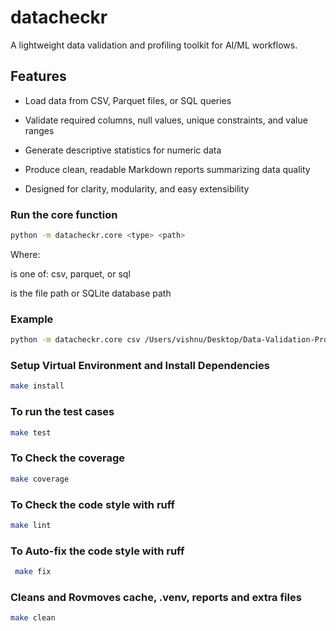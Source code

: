 # datacheckr

A lightweight data validation and profiling toolkit for AI/ML workflows.

## Features
- Load data from CSV, Parquet files, or SQL queries

- Validate required columns, null values, unique constraints, and value ranges

- Generate descriptive statistics for numeric data

- Produce clean, readable Markdown reports summarizing data quality

- Designed for clarity, modularity, and easy extensibility


### Run the core function

```bash
python -m datacheckr.core <type> <path>
```
Where:

<type> is one of: csv, parquet, or sql

<path> is the file path or SQLite database path

### Example 

```bash
python -m datacheckr.core csv /Users/vishnu/Desktop/Data-Validation-Profiling-Toolkit-/test_data.csv
```

### Setup Virtual Environment and Install Dependencies

```bash
make install
```

### To run the test cases

```bash
make test 
```

### To Check the coverage 

```bash
make coverage 
```
### To Check the code style with ruff

```bash
make lint 
```
### To Auto-fix the code style with ruff

```bash
 make fix  
 ```

### Cleans and Rovmoves cache, .venv, reports and extra files

 ```bash
 make clean 
  ```